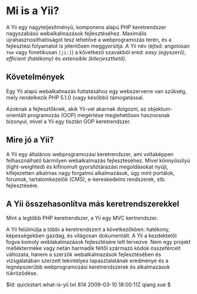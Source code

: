 Mi is a Yii?
============

A Yii egy nagyteljesítményű, komponens alapú PHP keretrendszer nagyszabású
webalkalmazások fejlesztéséhez. Maximális újrahasznosíthatóságot tesz lehetővé
a webprogramozás terén, és a fejlesztési folyamatot is jelentősen meggyorsítja.
A Yii név (ejtsd: angolosan `Yee` vagy fonetikusan `[ji:]`) a következő szavakból
ered: *easy (egyszerű)*, *efficient (hatékony)* és *extensible (kiterjeszthető)*.

Követelmények
-------------

Egy Yii alapú webalkalmazás futtatásához egy webszerverre van szükség, mely
rendelkezik PHP 5.1.0 (vagy későbbi) támogatással.

Azoknak a fejlesztőknek, akik Yii-vel akarnak dolgozni, az objektum-orientált
programozás (OOP) megértése meglehetősen hasznosnak bizonyul, mivel a Yii egy
tisztán OOP keretrendszer.

Mire jó a Yii?
--------------

A Yii egy általános webprogramozási keretrendszer, ami voltaképpen felhasználható
bármilyen webalkalmazás fejlesztéséhez. Mivel könnyűsúlyú (light-weighted) és
kifinomult gyorsítótárazási megoldásokat nyújt, kifejezetten alkalmas nagy forgalmú
alkalmazások, úgy mint portálok, fórumok, tartalomkezelők (CMS), e-kereskedelmi
rendszerek, stb. fejlesztésére.

A Yii összehasonlítva más keretrendszerekkel
--------------------------------------------

Mint a legtöbb PHP keretrendszer, a Yii egy MVC kertrendszer.

A Yii felülmúlja a többi a keretrendszert a következőkben: hatékony, képességekben
gazdag, és világosan dokumentált. A Yii a kezdektetől fogva komoly weblakalmazások
fejlesztésére lett tervezve. Nem egy projekt mellékterméke vagy netán harmadik féltől
származó kódok összefércelt változata, hanem a szerzők webalkalmazások fejlesztésében
és vizsgálatában szerzett tekintélyes tapasztalatának eredménye és a legnépszerűbb
webprogramozási keretrendszerek és alkalmazások tükröződése.

<div class="revision">$Id: quickstart.what-is-yii.txt 814 2009-03-10 18:00:11Z qiang.xue $</div>